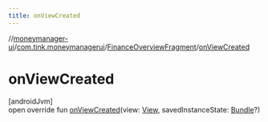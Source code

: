 ```yaml
---
title: onViewCreated
---
```

//[moneymanager-ui](../../../index.html)/[com.tink.moneymanagerui](../index.html)/[FinanceOverviewFragment](index.html)/[onViewCreated](on-view-created.html)



# onViewCreated



[androidJvm]\
open override fun [onViewCreated](on-view-created.html)(view: [View](https://developer.android.com/reference/kotlin/android/view/View.html), savedInstanceState: [Bundle](https://developer.android.com/reference/kotlin/android/os/Bundle.html)?)




